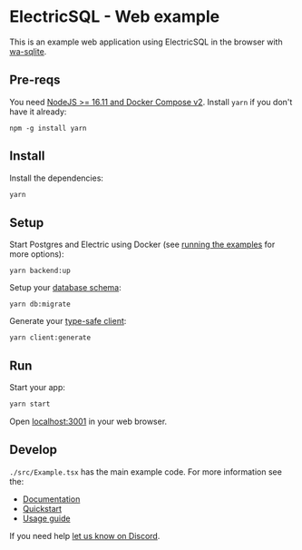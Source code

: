 # ElectricSQL - Web example

This is an example web application using ElectricSQL in the browser with [wa-sqlite](https://github.com/rhashimoto/wa-sqlite).

## Pre-reqs

You need [NodeJS >= 16.11 and Docker Compose v2](https://electric-sql.com/docs/usage/installation/prereqs). Install `yarn` if you don't have it already:

```shell
npm -g install yarn
```

## Install

Install the dependencies:

```sh
yarn
```

## Setup

Start Postgres and Electric using Docker (see [running the examples](https://electric-sql.com/docs/examples/notes/running) for more options):

```shell
yarn backend:up
```

Setup your [database schema](https://electric-sql.com/docs/usage/data-modelling):

```shell
yarn db:migrate
```

Generate your [type-safe client](https://electric-sql.com/docs/usage/data-access/client):

```shell
yarn client:generate
```

## Run

Start your app:

```sh
yarn start
```

Open [localhost:3001](http://localhost:3001) in your web browser.

## Develop

`./src/Example.tsx` has the main example code. For more information see the:

- [Documentation](https://electric-sql.com/docs)
- [Quickstart](https://electric-sql.com/docs/quickstart)
- [Usage guide](https://electric-sql.com/docs/usage)

If you need help [let us know on Discord](https://discord.electric-sql.com).
